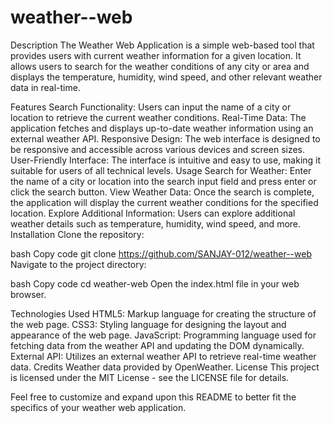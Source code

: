 # weather--web
Description
The Weather Web Application is a simple web-based tool that provides users with current weather information for a given location. It allows users to search for the weather conditions of any city or area and displays the temperature, humidity, wind speed, and other relevant weather data in real-time.

Features
Search Functionality: Users can input the name of a city or location to retrieve the current weather conditions.
Real-Time Data: The application fetches and displays up-to-date weather information using an external weather API.
Responsive Design: The web interface is designed to be responsive and accessible across various devices and screen sizes.
User-Friendly Interface: The interface is intuitive and easy to use, making it suitable for users of all technical levels.
Usage
Search for Weather: Enter the name of a city or location into the search input field and press enter or click the search button.
View Weather Data: Once the search is complete, the application will display the current weather conditions for the specified location.
Explore Additional Information: Users can explore additional weather details such as temperature, humidity, wind speed, and more.
Installation
Clone the repository:

bash
Copy code
git clone https://github.com/SANJAY-012/weather--web
Navigate to the project directory:

bash
Copy code
cd weather-web
Open the index.html file in your web browser.

Technologies Used
HTML5: Markup language for creating the structure of the web page.
CSS3: Styling language for designing the layout and appearance of the web page.
JavaScript: Programming language used for fetching data from the weather API and updating the DOM dynamically.
External API: Utilizes an external weather API to retrieve real-time weather data.
Credits
Weather data provided by OpenWeather.
License
This project is licensed under the MIT License - see the LICENSE file for details.

Feel free to customize and expand upon this README to better fit the specifics of your weather web application.
